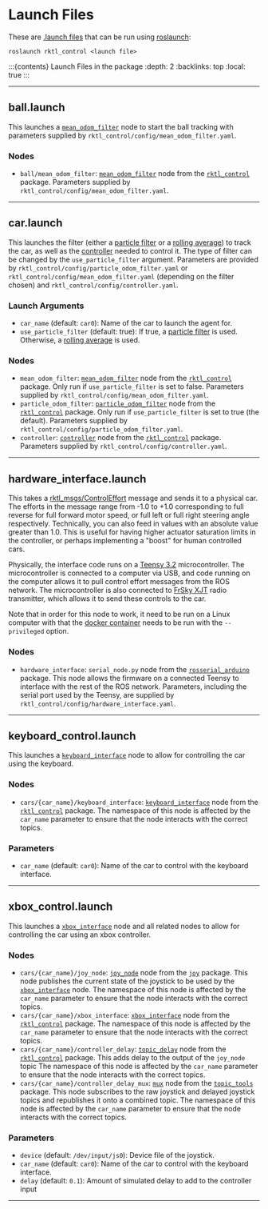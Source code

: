 # Launch Files

These are [.launch files](https://wiki.ros.org/roslaunch/XML) that can be run
using [roslaunch](https://wiki.ros.org/roslaunch):

```shell
roslaunch rktl_control <launch file>
```

:::{contents} Launch Files in the package
:depth: 2
:backlinks: top
:local: true
:::

---

## ball.launch

This launches a [`mean_odom_filter`](../nodes/README.md#mean-odom-filter) node
to start the ball tracking with parameters supplied by
`rktl_control/config/mean_odom_filter.yaml`.

### Nodes

- `ball/mean_odom_filter`:
    [`mean_odom_filter`](../nodes/README.md#mean-odom-filter) node from the
    [`rktl_control`](../README.md) package. Parameters supplied by
    `rktl_control/config/mean_odom_filter.yaml`.

---

## car.launch

This launches the filter (either a
[particle filter](../nodes/README.md#particle-odom-filter) or a
[rolling average](../nodes/README.md#mean-odom-filter)) to track the car, as
well as the [controller](../nodes/README.md#controller) needed to control it.
The type of filter can be changed by the `use_particle_filter` argument.
Parameters are provided by `rktl_control/config/particle_odom_filter.yaml` or
`rktl_control/config/mean_odom_filter.yaml` (depending on the filter chosen) and
`rktl_control/config/controller.yaml`.

### Launch Arguments

- `car_name` (default: `car0`): Name of the car to launch the agent for.
- `use_particle_filter` (default: true): If true, a
    [particle filter](../nodes/README.md#particle-odom-filter) is used.
    Otherwise, a [rolling average](../nodes/README.md#mean-odom-filter) is used.

### Nodes

- `mean_odom_filter`:
    [`mean_odom_filter`](../nodes/README.md#mean-odom-filter) node from the
    [`rktl_control`](../README.md) package. Only run if `use_particle_filter` is
    set to false. Parameters supplied by `rktl_control/config/mean_odom_filter.yaml`.
- `particle_odom_filter`:
    [`particle_odom_filter`](../nodes/README.md#particle-odom-filter) node from
    the [`rktl_control`](../README.md) package. Only run if `use_particle_filter`
    is set to true (the default). Parameters supplied by
    `rktl_control/config/particle_odom_filter.yaml`.
- `controller`:  [`controller`](../nodes/README.md#controller) node from the
    [`rktl_control`](../README.md) package. Parameters supplied by
    `rktl_control/config/controller.yaml`.

---

## hardware_interface.launch

This takes a [rktl_msgs/ControlEffort](/rktl_msgs/html/msg/ControlEffort.html#http://)
message and sends it to a physical car. The efforts in the message range from
-1.0 to +1.0 corresponding to full reverse for full forward motor speed, or
full left or full right steering angle respectively. Technically, you can also
feed in values with an absolute value greater than 1.0. This is useful for
having higher actuator saturation limits in the controller, or perhaps
implementing a "boost" for human controlled cars.

Physically, the interface code runs on a
[Teensy 3.2](https://www.pjrc.com/store/teensy32.html) microcontroller. The
microcontroller is connected to a computer via USB, and code running on the
computer allows it to pull control effort messages from the ROS network. The
microcontroller is also connected to [FrSky XJT](https://www.frsky-rc.com/xjt/)
radio transmitter, which allows it to send these controls to the car.

Note that in order for this node to work, it need to be run on a Linux computer
with that the [docker container](../../docker/README.md) needs to be run with
the `--privileged` option.

### Nodes

- `hardware_interface`: `serial_node.py` node from the
    [`rosserial_arduino`](https://wiki.ros.org/rosserial_arduino) package. This
    node allows the firmware on a connected Teensy to interface with the rest
    of the ROS network. Parameters, including the serial port used by the
    Teensy, are supplied by `rktl_control/config/hardware_interface.yaml`.

---

## keyboard_control.launch

This launches a [`keyboard_interface`](../nodes/README.md#keyboard-interface)
node to allow for controlling the car using the keyboard.

### Nodes

- `cars/{car_name}/keyboard_interface`:
    [`keyboard_interface`](../nodes/README.md#keyboard-interface) node from the
    [`rktl_control`](../README.md) package. The namespace of this node is
    affected by the `car_name` parameter to ensure that the node interacts with
    the correct topics.

### Parameters

- `car_name` (default: `car0`): Name of the car to control with the keyboard
    interface.

---

## xbox_control.launch

This launches a [`xbox_interface`](../nodes/README.md#xbox-interface)
node and all related nodes to allow for controlling the car using an xbox
controller.

### Nodes

- `cars/{car_name}/joy_node`:
    [`joy_node`](https://wiki.ros.org/joy#joy_node) node from the
    [`joy`](https://wiki.ros.org/joy) package. This node publishes the current
    state of the joystick to be used by the
    [`xbox_interface`](../nodes/README.md#xbox-interface) node. The namespace
    of this node is affected by the `car_name` parameter to ensure that the
    node interacts with the correct topics.
- `cars/{car_name}/xbox_interface`:
    [`xbox_interface`](../nodes/README.md#xbox-interface) node from the
    [`rktl_control`](../README.md) package. The namespace of this node is
    affected by the `car_name` parameter to ensure that the node interacts with
    the correct topics.
- `cars/{car_name}/controller_delay`:
    [`topic_delay`](../nodes/README.md#topic-delay) node from the
    [`rktl_control`](../README.md) package. This adds delay to the output of
    the `joy_node` topic The namespace of this node is affected by the
    `car_name` parameter to ensure that the node interacts with
    the correct topics.
- `cars/{car_name}/controller_delay_mux`:
    [`mux`](https://wiki.ros.org/topic_tools/mux) node from the
    [`topic_tools`](https://wiki.ros.org/topic_tools) package. This node
    subscribes to the raw joystick and delayed joystick topics and republishes
    it onto a combined topic. The namespace of this node is affected by the
    `car_name` parameter to ensure that the node interacts with the correct
    topics.

### Parameters

- `device` (default: `/dev/input/js0`): Device file of the joystick.
- `car_name` (default: `car0`): Name of the car to control with the keyboard
    interface.
- `delay` (default: `0.1`): Amount of simulated delay to add to the controller
    input

---
